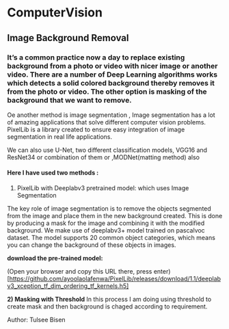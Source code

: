 # ComputerVision

## Image Background Removal

### It’s a common practice now a day to replace existing background from a photo or video with nicer image or another video. There are a number of Deep Learning algorithms works which detects a solid colored background thereby removes it from the photo or video. The other option is masking of the background that we want to remove.

Oe another method is image segmentation , Image segmentation has a lot of amazing applications that solve different computer vision problems. PixelLib is a library created to ensure easy integration of image segmentation in real life applications.

We can also use U-Net, two different classification models, VGG16 and ResNet34 or combination of them or ,MODNet(matting method) also

#### Here I have used two methods :
1) PixelLib with Deeplabv3 pretrained model: which uses Image Segmentation

The key role of image segmentation is to remove the objects segmented from the image and place them in the new background created. This is done by producing a mask for the image and combining it with the modified background. We make use of deeplabv3+ model trained on pascalvoc dataset. The model supports 20 common object categories, which means you can change the background of these objects in images.

**download the pre-trained model:** 

(Open your browser and copy this URL there, press enter) [https://github.com/ayoolaolafenwa/PixelLib/releases/download/1.1/deeplabv3_xception_tf_dim_ordering_tf_kernels.h5]

**2) Masking with Threshold** 
In this process I am doing using threshold to create mask and then background is chaged according to requirement.


Author:
Tulsee Bisen


